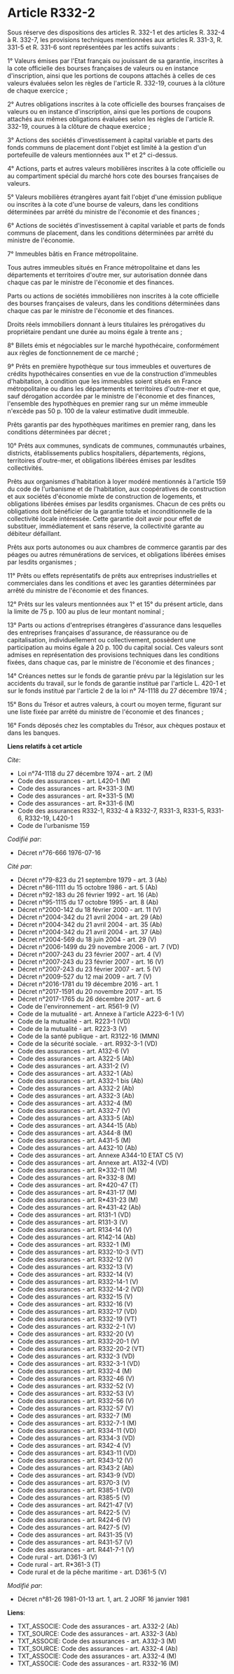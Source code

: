 # Article R332-2

Sous réserve des dispositions des articles R. 332-1 et des articles R. 332-4 à R. 332-7, les provisions techniques
mentionnées aux articles R. 331-3, R. 331-5 et R. 331-6 sont représentées par les actifs suivants :

1° Valeurs émises par l'Etat français ou jouissant de sa garantie, inscrites à la cote officielle des bourses françaises de
valeurs ou en instance d'inscription, ainsi que les portions de coupons attachés à celles de ces valeurs évaluées selon les
règles de l'article R. 332-19, courues à la clôture de chaque exercice ;

2° Autres obligations inscrites à la cote officielle des bourses françaises de valeurs ou en instance d'inscription, ainsi
que les portions de coupons attachés aux mêmes obligations évaluées selon les règles de l'article R. 332-19, courues à la
clôture de chaque exercice ;

3° Actions des sociétés d'investissement à capital variable et parts des fonds communs de placement dont l'objet est limité à
la gestion d'un portefeuille de valeurs mentionnées aux 1° et 2° ci-dessus.

4° Actions, parts et autres valeurs mobilières inscrites à la cote officielle ou au compartiment spécial du marché hors cote
des bourses françaises de valeurs.

5° Valeurs mobilières étrangères ayant fait l'objet d'une émission publique ou inscrites à la cote d'une bourse de valeurs,
dans les conditions déterminées par arrêté du ministre de l'économie et des finances ;

6° Actions de sociétés d'investissement à capital variable et parts de fonds communs de placement, dans les conditions
déterminées par arrêté du ministre de l'économie.

7° Immeubles bâtis en France métropolitaine.

Tous autres immeubles situés en France métropolitaine et dans les départements et territoires d'outre mer, sur autorisation
donnée dans chaque cas par le ministre de l'économie et des finances.

Parts ou actions de sociétés immobilières non inscrites à la cote officielle des bourses françaises de valeurs, dans les
conditions déterminées dans chaque cas par le ministre de l'économie et des finances.

Droits réels immobiliers donnant à leurs titulaires les prérogatives du propriétaire pendant une durée au moins égale à
trente ans ;

8° Billets émis et négociables sur le marché hypothécaire, conformément aux règles de fonctionnement de ce marché ;

9° Prêts en première hypothèque sur tous immeubles et ouvertures de crédits hypothécaires consenties en vue de la
construction d'immeubles d'habitation, à condition que les immeubles soient situés en France métropolitaine ou dans les
départements et territoires d'outre-mer et que, sauf dérogation accordée par le ministre de l'économie et des finances,
l'ensemble des hypothèques en premier rang sur un même immeuble n'excède pas 50 p. 100 de la valeur estimative dudit
immeuble.

Prêts garantis par des hypothèques maritimes en premier rang, dans les conditions déterminées par décret ;

10° Prêts aux communes, syndicats de communes, communautés urbaines, districts, établissements publics hospitaliers,
départements, régions, territoires d'outre-mer, et obligations libérées émises par lesdites collectivités.

Prêts aux organismes d'habitation à loyer modéré mentionnés à l'article 159 du code de l'urbanisme et de l'habitation, aux
coopératives de construction et aux sociétés d'économie mixte de construction de logements, et obligations libérées émises
par lesdits organismes. Chacun de ces prêts ou obligations doit bénéficier de la garantie totale et inconditionnelle de la
collectivité locale intéressée. Cette garantie doit avoir pour effet de substituer, immédiatement et sans réserve, la
collectivité garante au débiteur défaillant.

Prêts aux ports autonomes ou aux chambres de commerce garantis par des péages ou autres rémunérations de services, et
obligations libérées émises par lesdits organismes ;

11° Prêts ou effets représentatifs de prêts aux entreprises industrielles et commerciales dans les conditions et avec les
garanties déterminées par arrêté du ministre de l'économie et des finances.

12° Prêts sur les valeurs mentionnées aux 1° et 15° du présent article, dans la limite de 75 p. 100 au plus de leur montant
nominal ;

13° Parts ou actions d'entreprises étrangères d'assurance dans lesquelles des entreprises françaises d'assurance, de
réassurance ou de capitalisation, individuellement ou collectivement, possèdent une participation au moins égale à 20 p. 100
du capital social. Ces valeurs sont admises en représentation des provisions techniques dans les conditions fixées, dans
chaque cas, par le ministre de l'économie et des finances ;

14° Créances nettes sur le fonds de garantie prévu par la législation sur les accidents du travail, sur le fonds de garantie
institué par l'article L. 420-1 et sur le fonds institué par l'article 2 de la loi n° 74-1118 du 27 décembre 1974 ;

15° Bons du Trésor et autres valeurs, à court ou moyen terme, figurant sur une liste fixée par arrêté du ministre de
l'économie et des finances ;

16° Fonds déposés chez les comptables du Trésor, aux chèques postaux et dans les banques.

**Liens relatifs à cet article**

_Cite_:

  - Loi n°74-1118 du 27 décembre 1974 - art. 2 (M)
  - Code des assurances - art. L420-1 (M)
  - Code des assurances - art. R*331-3 (M)
  - Code des assurances - art. R*331-5 (M)
  - Code des assurances - art. R*331-6 (M)
  - Code des assurances R332-1, R332-4 à R332-7, R331-3, R331-5, R331-6, R332-19, L420-1
  - Code de l'urbanisme 159

_Codifié par_:

  - Décret n°76-666 1976-07-16

_Cité par_:

  - Décret n°79-823 du 21 septembre 1979 - art. 3 (Ab)
  - Décret n°86-1111 du 15 octobre 1986 - art. 5 (Ab)
  - Décret n°92-183 du 26 février 1992 - art. 16 (Ab)
  - Décret n°95-1115 du 17 octobre 1995 - art. 8 (Ab)
  - Décret n°2000-142 du 18 février 2000 - art. 11 (V)
  - Décret n°2004-342 du 21 avril 2004 - art. 29 (Ab)
  - Décret n°2004-342 du 21 avril 2004 - art. 35 (Ab)
  - Décret n°2004-342 du 21 avril 2004 - art. 37 (Ab)
  - Décret n°2004-569 du 18 juin 2004 - art. 29 (V)
  - Décret n°2006-1499 du 29 novembre 2006 - art. 7 (VD)
  - Décret  n°2007-243 du 23 février 2007 - art. 4 (V)
  - Décret n°2007-243 du 23 février 2007 - art. 16 (V)
  - Décret n°2007-243 du 23 février 2007 - art. 5 (V)
  - Décret n°2009-527 du 12 mai 2009 - art. 7 (V)
  - Décret n°2016-1781 du 19 décembre 2016 - art. 1
  - Décret n°2017-1591 du 20 novembre 2017 - art. 15
  - Décret n°2017-1765 du 26 décembre 2017 - art. 6
  - Code de l'environnement - art. R561-9 (V)
  - Code de la mutualité - art. Annexe à l'article A223-6-1 (V)
  - Code de la mutualité - art. R223-1 (VD)
  - Code de la mutualité - art. R223-3 (V)
  - Code de la santé publique - art. R3122-16 (MMN)
  - Code de la sécurité sociale. - art. R932-3-1 (VD)
  - Code des assurances - art. A132-6 (V)
  - Code des assurances - art. A322-5 (Ab)
  - Code des assurances - art. A331-2 (V)
  - Code des assurances - art. A332-1 (Ab)
  - Code des assurances - art. A332-1 bis (Ab)
  - Code des assurances - art. A332-2 (Ab)
  - Code des assurances - art. A332-3 (Ab)
  - Code des assurances - art. A332-4 (M)
  - Code des assurances - art. A332-7 (V)
  - Code des assurances - art. A333-5 (Ab)
  - Code des assurances - art. A344-15 (Ab)
  - Code des assurances - art. A344-8 (M)
  - Code des assurances - art. A431-5 (M)
  - Code des assurances - art. A432-10 (Ab)
  - Code des assurances - art. Annexe A344-10 ETAT C5 (V)
  - Code des assurances - art. Annexe art. A132-4 (VD)
  - Code des assurances - art. R*332-11 (M)
  - Code des assurances - art. R*332-8 (M)
  - Code des assurances - art. R*420-47 (T)
  - Code des assurances - art. R*431-17 (M)
  - Code des assurances - art. R*431-23 (M)
  - Code des assurances - art. R*431-42 (Ab)
  - Code des assurances - art. R131-1 (VD)
  - Code des assurances - art. R131-3 (V)
  - Code des assurances - art. R134-14 (V)
  - Code des assurances - art. R142-14 (Ab)
  - Code des assurances - art. R332-1 (M)
  - Code des assurances - art. R332-10-3 (VT)
  - Code des assurances - art. R332-12 (V)
  - Code des assurances - art. R332-13 (V)
  - Code des assurances - art. R332-14 (V)
  - Code des assurances - art. R332-14-1 (V)
  - Code des assurances - art. R332-14-2 (VD)
  - Code des assurances - art. R332-15 (V)
  - Code des assurances - art. R332-16 (V)
  - Code des assurances - art. R332-17 (VD)
  - Code des assurances - art. R332-19 (VT)
  - Code des assurances - art. R332-2-1 (V)
  - Code des assurances - art. R332-20 (V)
  - Code des assurances - art. R332-20-1 (V)
  - Code des assurances - art. R332-20-2 (VT)
  - Code des assurances - art. R332-3 (VD)
  - Code des assurances - art. R332-3-1 (VD)
  - Code des assurances - art. R332-4 (M)
  - Code des assurances - art. R332-46 (V)
  - Code des assurances - art. R332-52 (V)
  - Code des assurances - art. R332-53 (V)
  - Code des assurances - art. R332-56 (V)
  - Code des assurances - art. R332-57 (V)
  - Code des assurances - art. R332-7 (M)
  - Code des assurances - art. R332-7-1 (M)
  - Code des assurances - art. R334-11 (VD)
  - Code des assurances - art. R334-3 (VD)
  - Code des assurances - art. R342-4 (V)
  - Code des assurances - art. R343-11 (VD)
  - Code des assurances - art. R343-12 (V)
  - Code des assurances - art. R343-2 (Ab)
  - Code des assurances - art. R343-9 (VD)
  - Code des assurances - art. R370-3 (V)
  - Code des assurances - art. R385-1 (VD)
  - Code des assurances - art. R385-5 (V)
  - Code des assurances - art. R421-47 (V)
  - Code des assurances - art. R422-5 (V)
  - Code des assurances - art. R424-6 (V)
  - Code des assurances - art. R427-5 (V)
  - Code des assurances - art. R431-35 (V)
  - Code des assurances - art. R431-57 (V)
  - Code des assurances - art. R441-7-1 (V)
  - Code rural - art. D361-3 (V)
  - Code rural - art. R*361-3 (T)
  - Code rural et de la pêche maritime - art. D361-5 (V)

_Modifié par_:

  - Décret n°81-26 1981-01-13 art. 1, art. 2 JORF 16 janvier 1981

**Liens**:

  - TXT_ASSOCIE: Code des assurances - art. A332-2 (Ab)
  - TXT_SOURCE: Code des assurances - art. A332-3 (Ab)
  - TXT_ASSOCIE: Code des assurances - art. A332-3 (M)
  - TXT_SOURCE: Code des assurances - art. A332-4 (Ab)
  - TXT_ASSOCIE: Code des assurances - art. A332-4 (M)
  - TXT_ASSOCIE: Code des assurances - art. R332-16 (M)
